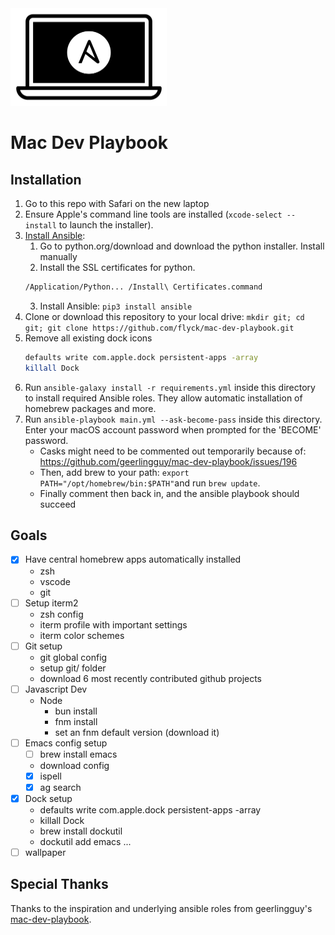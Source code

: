 <img src="https://raw.githubusercontent.com/flyck/mac-dev-playbook/main/.assets/Mac-Dev-Playbook-Logo.png" width="250" height="156" alt="Mac Dev Playbook Logo" />

# Mac Dev Playbook

## Installation

  1. Go to this repo with Safari on the new laptop
  1. Ensure Apple's command line tools are installed (`xcode-select --install` to launch the installer).
  2. [Install Ansible](https://docs.ansible.com/ansible/latest/installation_guide/index.html):
     1. Go to python.org/download and download the python installer. Install manually
     2. Install the SSL certificates for python.
     ```sh
     /Application/Python... /Install\ Certificates.command
     ```
     3. Install Ansible: `pip3 install ansible`
  3. Clone or download this repository to your local drive:
     `mkdir git; cd git; git clone https://github.com/flyck/mac-dev-playbook.git`
  3. Remove all existing dock icons
     ```sh
     defaults write com.apple.dock persistent-apps -array
     killall Dock
     ```
  4. Run `ansible-galaxy install -r requirements.yml` inside this directory to install required
     Ansible roles. They allow automatic installation of homebrew packages and more.
  5. Run `ansible-playbook main.yml --ask-become-pass` inside this directory. Enter your macOS
     account password when prompted for the 'BECOME' password.
     - Casks might need to be commented out temporarily because of:
       https://github.com/geerlingguy/mac-dev-playbook/issues/196
     - Then, add brew to your path: `export PATH="/opt/homebrew/bin:$PATH"`and run `brew update`.
     - Finally comment then back in, and the ansible playbook should succeed

## Goals

- [x] Have central homebrew apps automatically installed
  - zsh
  - vscode
  - git
- [ ] Setup iterm2
  - zsh config
  - iterm profile with important settings
  - iterm color schemes
- [ ] Git setup
  - git global config
  - setup git/ folder
  - download 6 most recently contributed github projects
- [ ] Javascript Dev
  - Node
    - bun install
    - fnm install
    - set an fnm default version (download it)
- [ ] Emacs config setup
  - [ ] brew install emacs
  - download config
  - [x] ispell
  - [x] ag search
- [x] Dock setup
  - defaults write com.apple.dock persistent-apps -array
  - killall Dock
  - brew install dockutil
  - dockutil add emacs ...
- [ ] wallpaper

## Special Thanks

Thanks to the inspiration and underlying ansible roles from geerlingguy's
[mac-dev-playbook](https://github.com/geerlingguy/mac-dev-playbook).
